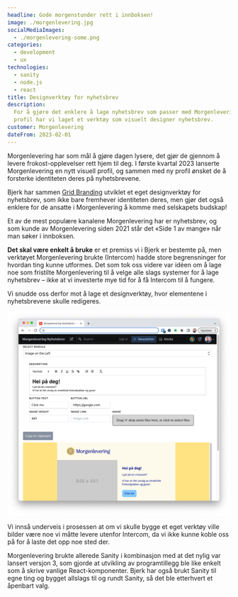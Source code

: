 ```yaml
---
headline: Gode morgenstunder rett i innboksen!
image: ./morgenlevering.jpg
socialMediaImages:
  - ./morgenlevering-some.png
categories:
  - development
  - ux
technologies:
  - sanity
  - node.js
  - react
title: Designverktøy for nyhetsbrev
description:
  For å gjøre det enklere å lage nyhetsbrev som passer med Morgenleverings nye
  profil har vi laget et verktøy som visuelt designer nyhetsbrev.
customer: Morgenlevering
dateFrom: 2023-02-01
---
```


Morgenlevering har som mål å gjøre dagen lysere, det gjør de gjennom å levere
frokost-opplevelser rett hjem til deg. I første kvartal 2023 lanserte
Morgenlevering en nytt visuell profil, og sammen med ny profil ønsket de å
forsterke identiteten deres på nyhetsbrevene.

Bjerk har sammen [Grid Branding](https://grid.no) utviklet et eget designverktøy
for nyhetsbrev, som ikke bare fremhever identiteten deres, men gjør det også
enklere for de ansatte i Morgenlevering å komme med selskapets budskap!

Et av de mest populære kanalene Morgenlevering har er nyhetsbrev, og som kunde
av Morgenlevering siden 2021 står det «Side 1 av mange» når man søker i
innboksen.

**Det skal være enkelt å bruke** er et premiss vi i Bjerk er bestemte på, men
verktøyet Morgenlevering brukte (Intercom) hadde store begrensninger for hvordan
ting kunne utformes. Det som tok oss videre var idéen om å lage noe som
fristilte Morgenlevering til å velge alle slags systemer for å lage nyhetsbrev –
ikke at vi investerte mye tid for å få Intercom til å fungere.

Vi snudde oss derfor mot å lage et designverktøy, hvor elementene i
nyhetsbrevene skulle redigeres.

![Designverktøy for nyhetsbrev](./morgenlevering-ui.png)

Vi innså underveis i prosessen at om vi skulle bygge et eget verktøy ville
bilder være noe vi måtte levere utenfor Intercom, da vi ikke kunne koble oss på
for å laste det opp noe sted der.

Morgenlevering brukte allerede Sanity i kombinasjon med at det nylig var lansert
versjon 3, som gjorde at utvikling av programtillegg ble like enkelt som å
skrive vanlige React-komponenter. Bjerk har også brukt Sanity til egne ting og
bygget allslags til og rundt Sanity, så det ble etterhvert et åpenbart valg.
